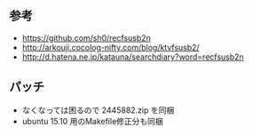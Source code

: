 ## 参考

* https://github.com/sh0/recfsusb2n
* http://arkouji.cocolog-nifty.com/blog/ktvfsusb2/
* http://d.hatena.ne.jp/katauna/searchdiary?word=recfsusb2n

## パッチ

* なくなっては困るので 2445882.zip を同梱
* ubuntu 15.10 用のMakefile修正分も同梱
